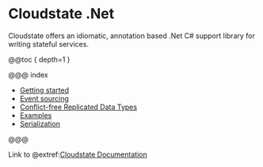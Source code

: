 # Cloudstate .Net

Cloudstate offers an idiomatic, annotation based .Net C# support library for writing stateful services.

@@toc { depth=1 }

@@@ index

* [Getting started](gettingstarted.md)
* [Event sourcing](eventsourced.md)
* [Conflict-free Replicated Data Types](crdt.md)
* [Examples](examples.md)
* [Serialization](serialization.md)

@@@

Link to @extref:[Cloudstate Documentation](cloudstate:index.html)